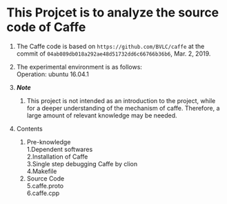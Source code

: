 # This Projcet is to analyze the source code of Caffe

1. The Caffe code is based on `https://github.com/BVLC/caffe`  at the commit of `04ab089db018a292ae48d51732dd6c66766b36b6`, Mar. 2, 2019.

2. The experimental environment is as follows:  
Operation: ubuntu 16.04.1

3. **_Note_**  
    1. This project is not intended as an introduction to the project, while for a deeper understanding of the mechanism of caffe. Therefore, a large amount of relevant knowledge may be needed.

4. Contents
    1. Pre-knowledge  
        1.Dependent softwares  
        2.Installation of Caffe  
        3.Single step debugging Caffe by clion  
        4.Makefile  
    2. Source Code  
        5.caffe.proto  
        6.caffe.cpp  
